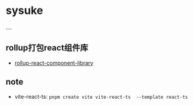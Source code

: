 # sysuke

....

## rollup打包react组件库
- [rollup-react-component-library](https://github.com/qinsong77/sysuke/tree/rollup-react-component-library-save-version/demos/rollup-react-component-library)

## note

- vite-react-ts: `pnpm create vite vite-react-ts  --template react-ts`
